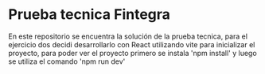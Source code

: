 # Prueba tecnica Fintegra

En este repositorio se encuentra la solución de la prueba tecnica, para el ejercicio dos decidi desarrollarlo con React utilizando vite para inicializar el proyecto,
para poder ver el proyecto primero se instala 'npm install' y luego se utiliza el comando 'npm run dev'
